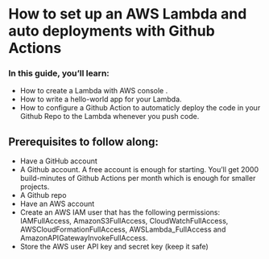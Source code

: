 # How to set up an AWS Lambda and auto deployments with Github Actions #

### In this guide, you’ll learn: ###

* How to create a Lambda with AWS console .
* How to write a hello-world app for your Lambda.
* How to configure a Github Action to automaticly deploy the code in your Github Repo to the Lambda whenever you push code.
## Prerequisites to follow along: ##
* Have a GitHub account
* A Github account. A free account is enough for starting. You’ll get 2000 build-minutes of Github Actions per month   which is enough for smaller projects.
* A Github repo 
* Have an AWS account
* Create an AWS IAM user that has the following permissions: IAMFullAccess, AmazonS3FullAccess, CloudWatchFullAccess, AWSCloudFormationFullAccess, AWSLambda_FullAccess and AmazonAPIGatewayInvokeFullAccess.
* Store the AWS user API key and secret key (keep it safe)